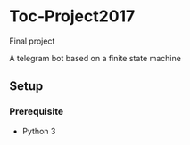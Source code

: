 # Toc-Project2017
Final project

A telegram bot based on a finite state machine

## Setup

### Prerequisite
* Python 3

